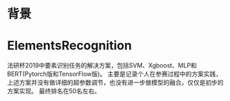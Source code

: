 # 背景

# ElementsRecognition
法研杯2019中要素识别任务的解决方案，包括SVM、Xgboost、MLP和BERT(Pytorch版和TensorFlow版)。
主要是记录个人在参赛过程中的方案实践，上述方案并没有做详细的超参数调节，也没有进一步做模型的融合。仅仅是初步的方案实现。
最终排名在50名左右。
